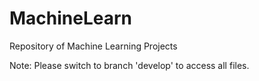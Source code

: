 # MachineLearn
Repository of Machine Learning Projects

Note: Please switch to branch 'develop' to access all files.
